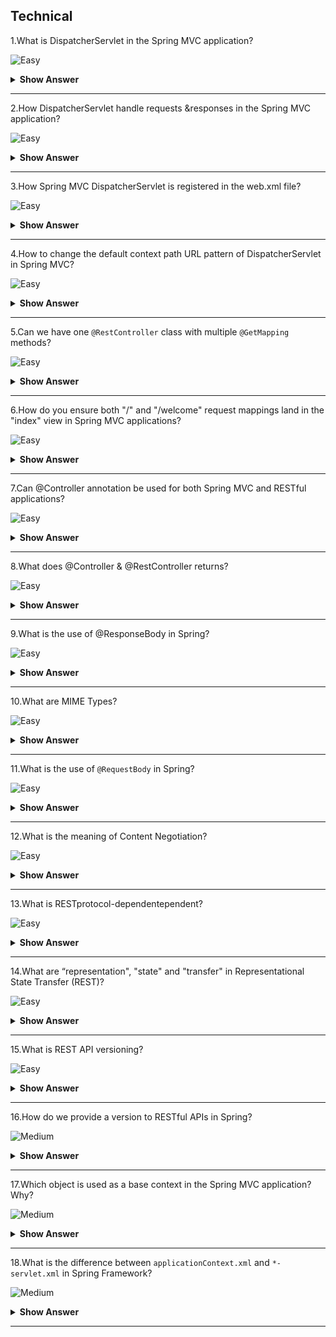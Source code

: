 ## Technical

1.What is DispatcherServlet in the Spring MVC application?

![Easy](https://raw.githubusercontent.com/revaturelabs/interviewquestions/aef8eff919a3b083089641381ed9a9101ed21fba/ComplexityTags/simple%20(2).svg)

<details markdown="1"> <summary> <b> Show Answer </b> </summary>

<blockquote markdown="1"> 
    
- In the case of Spring MVC, DispatcherServlet is the front controller.
- DispatcherServlet acts as an entry and exit point for any request received by the rom client.
</blockquote> 

</details>

---

2.How DispatcherServlet handle requests &responses in the Spring MVC application?

![Easy](https://raw.githubusercontent.com/revaturelabs/interviewquestions/aef8eff919a3b083089641381ed9a9101ed21fba/ComplexityTags/simple%20(2).svg)

<details markdown="1"> <summary> <b> Show Answer </b> </summary>

<blockquote markdown="1"> 
    
- Whenever a request comes it first goes to the DispatcherServlet where it then tries to identify its handler method (the methods defined in the specific controller to handle the requests) using Handler mapping.
- Once the handler mapping returns the controller the DispatcherServlet knows the controller which can handle the request and goes there for further request processing.
- Once the controller returns the view the DispatcherServlet goes to the view resolver to identify where the view is located.
- DispatcherServlet then grabs the view and returns as the final l response.
</blockquote> 

</details>

---

3.How Spring MVC DispatcherServlet is registered in the web.xml file?

![Easy](https://raw.githubusercontent.com/revaturelabs/interviewquestions/aef8eff919a3b083089641381ed9a9101ed21fba/ComplexityTags/simple%20(2).svg)

<details markdown="1"> <summary> <b> Show Answer </b> </summary>

<blockquote markdown="1"> 
    
- Since DispatcherServlet is one type of Servlet the web.xml file configuration is the same as normal servlet.
- Additionally, as DispatcherServlet is our front controller we need to ensure that all the incoming requests should be routed to it using "/" url pattern.

```xml
<servlet>
    <servlet-name>dispatcher</servlet-name>
    <servlet-class>
        org.springframework.web.servlet.DispatcherServlet
    </servlet-class>
</servlet>
<servlet-mapping>
    <servlet-name>dispatcher</servlet-name>
    <url-pattern>/</url-pattern>
</servlet-mapping>
```

- If we are using `the spring-boot-starter-web` starter, DispatcherServletauto-configured to the URL pattern "/".So, we don't need to do any additional configuration in the web.xml file.
</blockquote> 

</details>

---
4.How to change the default context path URL pattern of DispatcherServlet in Spring MVC?

![Easy](https://raw.githubusercontent.com/revaturelabs/interviewquestions/aef8eff919a3b083089641381ed9a9101ed21fba/ComplexityTags/simple%20(2).svg)

<details markdown="1"> <summary> <b> Show Answer </b> </summary>

<blockquote markdown="1"> 
    
- It's very simple, we need to change two properties inside the application.properties file.

```
server.servlet.context-path=/admin
spring.mvc.servlet.path=/v2
```
- With the above customizations, DispatcherServlet is configured to handle the URL pattern /v2 and the rcontext Path will be /admin.
- Thus, DispatcherServlet listens at http://localhost:8080/admin/v2/.

</blockquote> 

</details>

---

5.Can we have one `@RestController` class with multiple `@GetMapping` methods?

![Easy](https://raw.githubusercontent.com/revaturelabs/interviewquestions/aef8eff919a3b083089641381ed9a9101ed21fba/ComplexityTags/simple%20(2).svg)

<details markdown="1"> <summary> <b> Show Answer </b> </summary>

<blockquote markdown="1"> 
    
- Yes, we can have one `@RestController` class with multiple `@GetMapping` methods.
- Defining not only Get but any HTTP method-compliant mappings purely depend on the context of the application and its use cases.
- Below three GetMappings can be defined inside one UserRestController.
```java
@RestController
public class UserRestController{
    @GetMapping(path="/users/")
    public ResponseEntity<UserInfoDTO> getUserByUsername(@RequestParam String username) {
    }
    // GET user details by username: <protocol>://<hostUrl>/users?username=<username>

    @GetMapping(path="/users")
    public ResponseEntity<List<UserInfoDTO>> getAllUsers() {
    }
    // GET all user details: <protocol>://<hostUrl>/users

    @GetMapping(path="/users/{id}")
    public ResponseEntity<UserInfoDTO> getUserById(@PathVariable Long id)
    // GET user details for specific userid: <protocol>://<hostUrl>/users/<userid>
}
```
</blockquote> 

</details>

---
6.How do you ensure both "/" and "/welcome" request mappings land in the "index" view in Spring MVC applications?

![Easy](https://raw.githubusercontent.com/revaturelabs/interviewquestions/aef8eff919a3b083089641381ed9a9101ed21fba/ComplexityTags/simple%20(2).svg)

<details markdown="1"> <summary> <b> Show Answer </b> </summary>

<blockquote markdown="1"> 
    
- `@RequestMapping` annotation in Spring MVC has a String[] value parameter, so we can specify multiple values like the below to return the index view of the rom controller class as below:
```java
@RequestMapping(value={"/", "welcome"})
public String homePage(){
  return "index";
}
```
</blockquote> 

</details>

---
7.Can @Controller annotation be used for both Spring MVC and RESTful applications?

![Easy](https://raw.githubusercontent.com/revaturelabs/interviewquestions/aef8eff919a3b083089641381ed9a9101ed21fba/ComplexityTags/simple%20(2).svg)

<details markdown="1"> <summary> <b> Show Answer </b> </summary>

<blockquote markdown="1"> 
    
- Yes, @RestController is a convenience annotation that does nothing more than the @Controller and @ResponseBody annotations.
- Hence the following two controller definitions are the same:

```java
@Controller
@ResponseBody
public class RestControllerA { 

}

@RestController
public class RestControllerB { 

} 
```
</blockquote> 

</details>

---
8.What does @Controller & @RestController returns?

![Easy](https://raw.githubusercontent.com/revaturelabs/interviewquestions/aef8eff919a3b083089641381ed9a9101ed21fba/ComplexityTags/simple%20(2).svg)

<details markdown="1"> <summary> <b> Show Answer </b> </summary>

<blockquote markdown="1"> 
    
- @Controller returns a view in the Spring MVC application.
- @RestController returns an object as a response instead of a view.
</blockquote> 

</details>

---
9.What is the use of @ResponseBody in Spring?

![Easy](https://raw.githubusercontent.com/revaturelabs/interviewquestions/aef8eff919a3b083089641381ed9a9101ed21fba/ComplexityTags/simple%20(2).svg)

<details markdown="1"> <summary> <b> Show Answer </b> </summary>

<blockquote markdown="1"> 
    
- @ResponseBody is a Spring annotation which binds a method return value to the web response body.
- It is not interpreted as a view name.
- It uses `org.springframework.http.converter Interface HttpMessageConverter<T>` to convert the return value to the HTTP response body, based on the content type in the request HTTP header.
</blockquote> 

</details>

---
10.What are MIME Types?

![Easy](https://raw.githubusercontent.com/revaturelabs/interviewquestions/aef8eff919a3b083089641381ed9a9101ed21fba/ComplexityTags/simple%20(2).svg)

<details markdown="1"> <summary> <b> Show Answer </b> </summary>

<blockquote markdown="1"> 
    
- MIME stands for Multi-purpose Internet Mail Extensions.
- MIME types form a standard way of classifying file types on the Internet.
- Internet programs such as Web servers and browsers all have a list of MIME types so that they can transfer files of the same type in the same way, no matter what operating system they are working in.
- A MIME type has two parts: a `type` and a `subtype`.They are separated by a slash (`/`) i.e., `type/subtype`.
- For example, the MIME type for Microsoft Word files is an application and the subtype is ms-word.Together, the complete MIME type is application/ms-word.
- The entire list of MIME types is available under Internet Assigned Numbers Authority (IANA) website- https://www.iana.org/assignments/media-types/media-types.xhtml
- The MIME types & extensions can be found under-https://developer.mozilla.org/en-US/docs/Web/HTTP/Basics_of_HTTP/MIME_types/Common_types 
</blockquote> 

</details>

---
11.What is the use of `@RequestBody` in Spring?

![Easy](https://raw.githubusercontent.com/revaturelabs/interviewquestions/aef8eff919a3b083089641381ed9a9101ed21fba/ComplexityTags/simple%20(2).svg)

<details markdown="1"> <summary> <b> Show Answer </b> </summary>

<blockquote markdown="1"> 
    
- `@RequestBody` annotation request body to method parameters.
- We use the `@RequestBody` annotation to have the request body read and deserialized into an Object through an `HttpMessageConverter`.
- Additionally, automatic validations can be applied by annotating the argument with @Valid annotation.
</blockquote> 

</details>

---
12.What is the meaning of Content Negotiation?

![Easy](https://raw.githubusercontent.com/revaturelabs/interviewquestions/aef8eff919a3b083089641381ed9a9101ed21fba/ComplexityTags/simple%20(2).svg)

<details markdown="1"> <summary> <b> Show Answer </b> </summary>

<blockquote markdown="1"> 
    
- Content negotiation is the process of selecting one of the multiple possible representations to return to a client, based on client or server preferences.
- When a consumer sends a request, it can specify two HTTP Headers related to Content Negotiation `Accept` and `Content-Type`.
- `Content-Type` indicates the content type of the body of the request.
- `Accept` indicates the expected content type of the response.
</blockquote> 

</details>

---
13.What is RESTprotocol-dependentependent?

![Easy](https://raw.githubusercontent.com/revaturelabs/interviewquestions/aef8eff919a3b083089641381ed9a9101ed21fba/ComplexityTags/simple%20(2).svg)

<details markdown="1"> <summary> <b> Show Answer </b> </summary>

<blockquote markdown="1"> 
    
- REST is about resource state manipulation through their representations at the top of stateless communication between client and server.
- It's a protocol-independent architectural style but, in practice, it's commonly implemented on top of the HTTP protocol.
</blockquote> 

</details>

---
14.What are “representation", "state" and "transfer" in Representational State Transfer (REST)?

![Easy](https://raw.githubusercontent.com/revaturelabs/interviewquestions/aef8eff919a3b083089641381ed9a9101ed21fba/ComplexityTags/simple%20(2).svg)

<details markdown="1"> <summary> <b> Show Answer </b> </summary>

<blockquote markdown="1"> 

- To understand REST let us first understand the-    
  - What is a `resource`- 
    - The key abstraction of information in REST is a resource.
    - There is no restriction on what a resource can be.
    - Any information that can be named can be a resource: a document or image, a temporal service (e.g., "today's weather in Los Angeles"), a collection of other resources, a non-virtual object (e.g., a person), and so on.
  - What is a `representation`-
    - A JSON document can be used to represent the state of a particular resource.A resource can have many representations, such as JSON and/or XML documents, and the client can use content negotiation to request different representations of the same resource.
  - What is a `state transfer`-
    - The state of a given resource can be retrieved and manipulated using representations.
</blockquote> 

</details>

---
15.What is REST API versioning? 

![Easy](https://raw.githubusercontent.com/revaturelabs/interviewquestions/aef8eff919a3b083089641381ed9a9101ed21fba/ComplexityTags/simple%20(2).svg)

<details markdown="1"> <summary> <b> Show Answer </b> </summary>

<blockquote markdown="1"> 
    
- API versioning is the process of transparently managing changes to your API.
- Versioning aims at effective communication around changes to API, so consumers/subscribers know what to expect from it.
</blockquote> 

</details>

---
16.How do we provide a version to RESTful APIs in Spring?

![Medium](https://raw.githubusercontent.com/revaturelabs/interviewquestions/aef8eff919a3b083089641381ed9a9101ed21fba/ComplexityTags/Medium%20(2).svg)

<details markdown="1"> <summary> <b> Show Answer </b> </summary>

<blockquote markdown="1"> 
    
- APIs only need to be up-versioned when a breaking change is made.Breaking changes include:
  - Change in the format of the response data for one or more calls
  - Change in the request or response type (i.e., changing an integer to a float)
  - Removing any part of the API.
- There are multiple ways to version RESTful API-
  - One controller class with multiple methods having separate versions for mapping URLs.
  - One controller class with one method having separate versions number passed as path variables.
  - One controller class with one method having separate versions number passed as a custom request header.
  - Multiple controller classes marked with version names with their method names.
- Breaking changes should always result in a change to the major version number for an API or content response type.
- Non-breaking changes, such as adding new endpoints or new response parameters, do not require a change to the major version number.
- Example of using two controller classes serving different versions-
```java
@RestController
@RequestMapping("/api/v1")
public class ControllerV1 {
  //...
}

@RestController
@RequestMapping("/api/v2")
public class ControllerV2 {
  //...
}
```
</blockquote> 

</details>

---
17.Which object is used as a base context in the Spring MVC application? Why?

![Medium](https://raw.githubusercontent.com/revaturelabs/interviewquestions/aef8eff919a3b083089641381ed9a9101ed21fba/ComplexityTags/Medium%20(2).svg)

<details markdown="1"> <summary> <b> Show Answer </b> </summary>

<blockquote markdown="1"> 
    
- `WebApplicationContext` object is used as the base object in the Spring MVC application.
- WebApplictionContext is an extension of ApplicationContext `public interface WebApplicationContext extends ApplicationContext`.
- WebApplicationContext is a web-aware ApplicationContext i.e., it has Servlet Context information.
- In one web application, there can be multiple WebApplicationContext.
- In one web application, there can be multiple DispatcherServlet, one for handling request and returns view whereas another which handle REST request & responses.
- Each DispatcherServlet is associated with a single WebApplicationContext.
- The WebApplicationContext configuration file `*-servlet.xml` is specific to the DispatcherServlet and a web application can have more than one DispatcherServlet configured to handle the requests and each DispatcherServlet would have a separate `*-servlet.xml` file to configure.
</blockquote> 

</details>

---
18.What is the difference between `applicationContext.xml` and `*-servlet.xml` in Spring Framework?

![Medium](https://raw.githubusercontent.com/revaturelabs/interviewquestions/aef8eff919a3b083089641381ed9a9101ed21fba/ComplexityTags/Medium%20(2).svg)

<details markdown="1"> <summary> <b> Show Answer </b> </summary>

<blockquote markdown="1"> 
    
- `applicationContext.xml` defines the beans that are shared among all the servlets.
- If our application has more than one servlet, then defining the common resources in the `applicationContext.xml` would make more sense.
- `*-servlet.xml` defines the beans that are related only to specific DispatcherServlet.
- All our Spring MVC controllers are defined in this file.
- There is nothing wrong in defining all the beans in the `*-servlet.xml` if we are running only one DispatcherServlet in our web application.
</blockquote> 

</details>

---



